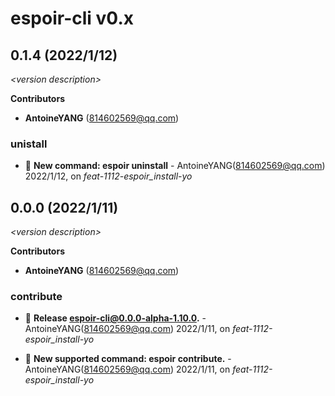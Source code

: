 # espoir-cli v0.x

## 0.1.4 (2022/1/12)

_\<version description\>_

**Contributors**

- **AntoineYANG** (814602569@qq.com)

### unistall

+ 🌱 **New command: espoir uninstall** - AntoineYANG(814602569@qq.com) 2022/1/12, on _feat-1112-espoir_install-yo_


## 0.0.0 (2022/1/11)

_\<version description\>_

**Contributors**

- **AntoineYANG** (814602569@qq.com)

### contribute

+ 🧰 **Release espoir-cli@0.0.0-alpha-1.10.0.** - AntoineYANG(814602569@qq.com) 2022/1/11, on _feat-1112-espoir_install-yo_

+ 🌱 **New supported command: espoir contribute.** - AntoineYANG(814602569@qq.com) 2022/1/11, on _feat-1112-espoir_install-yo_


